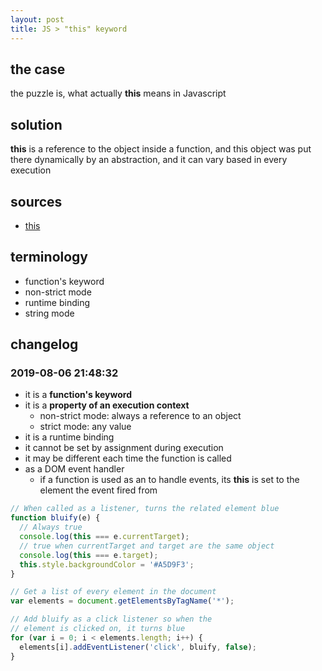 ```yaml
---
layout: post
title: JS > "this" keyword
---
```

## the case	
the puzzle is, what actually **this** means in Javascript

## solution
**this** is a reference to the object inside a function, and this object was put there dynamically by an abstraction, and it can vary based in every execution

## sources
* [this](https://developer.mozilla.org/en-US/docs/Web/JavaScript/Reference/Operators/this)

## terminology
* function's keyword
* non-strict mode
* runtime binding
* string mode

## changelog
### 2019-08-06 21:48:32   
* it is a **function's keyword**
* it is a **property of an execution context**
    * non-strict mode: always a reference to an object
    * strict mode: any value
* it is a runtime binding
* it cannot be set by assignment during execution
* it may be different each time the function is called
* as a DOM event handler
    * if a function is used as an to handle events, its **this** is set to the element the event fired from

```js
// When called as a listener, turns the related element blue
function bluify(e) {
  // Always true
  console.log(this === e.currentTarget);
  // true when currentTarget and target are the same object
  console.log(this === e.target);
  this.style.backgroundColor = '#A5D9F3';
}

// Get a list of every element in the document
var elements = document.getElementsByTagName('*');

// Add bluify as a click listener so when the
// element is clicked on, it turns blue
for (var i = 0; i < elements.length; i++) {
  elements[i].addEventListener('click', bluify, false);
}
```